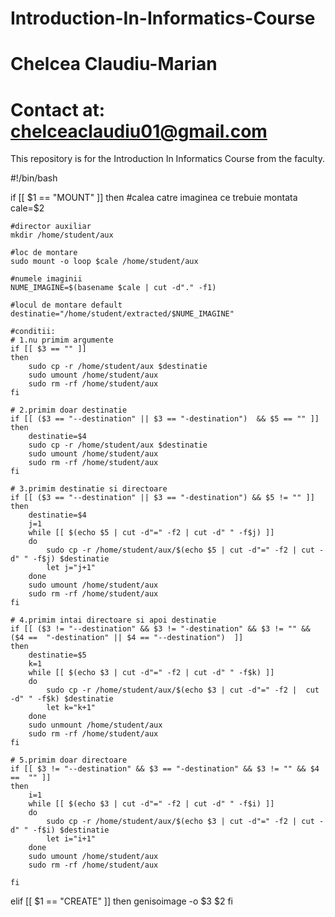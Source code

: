 # Introduction-In-Informatics-Course
# Chelcea Claudiu-Marian
# Contact at: chelceaclaudiu01@gmail.com

This repository is for the Introduction In Informatics Course from the faculty.

#!/bin/bash


if [[ $1 == "MOUNT" ]]
then
	#calea catre imaginea ce trebuie montata
	cale=$2

	#director auxiliar
	mkdir /home/student/aux

	#loc de montare
	sudo mount -o loop $cale /home/student/aux
	
	#numele imaginii
	NUME_IMAGINE=$(basename $cale | cut -d"." -f1)

	#locul de montare default
	destinatie="/home/student/extracted/$NUME_IMAGINE"

	#conditii:
	# 1.nu primim argumente
	if [[ $3 == "" ]]
	then
		sudo cp -r /home/student/aux $destinatie
		sudo umount /home/student/aux
		sudo rm -rf /home/student/aux
	fi

	# 2.primim doar destinatie
	if [[ ($3 == "--destination" || $3 == "-destination")  && $5 == "" ]]
	then
		destinatie=$4
		sudo cp -r /home/student/aux $destinatie
		sudo umount /home/student/aux
		sudo rm -rf /home/student/aux
	fi
	
	# 3.primim destinatie si directoare
	if [[ ($3 == "--destination" || $3 == "-destination") && $5 != "" ]]
	then
		destinatie=$4
		j=1
		while [[ $(echo $5 | cut -d"=" -f2 | cut -d" " -f$j) ]]
		do
			sudo cp -r /home/student/aux/$(echo $5 | cut -d"=" -f2 | cut -d" " -f$j) $destinatie
			let j="j+1"
		done
		sudo umount /home/student/aux
		sudo rm -rf /home/student/aux
	fi

	# 4.primim intai directoare si apoi destinatie
	if [[ ($3 != "--destination" && $3 != "-destination" && $3 != "" && ($4 ==  "-destination" || $4 == "--destination")  ]] 
	then
		destinatie=$5
		k=1
		while [[ $(echo $3 | cut -d"=" -f2 | cut -d" " -f$k) ]]
		do
			sudo cp -r /home/student/aux/$(echo $3 | cut -d"=" -f2 |  cut -d" " -f$k) $destinatie
			let k="k+1"
		done
		sudo unmount /home/student/aux
		sudo rm -rf /home/student/aux
	fi
	
	# 5.primim doar directoare
	if [[ $3 != "--destination" && $3 == "-destination" && $3 != "" && $4 ==  "" ]]
	then
		i=1
		while [[ $(echo $3 | cut -d"=" -f2 | cut -d" " -f$i) ]]
		do
			sudo cp -r /home/student/aux/$(echo $3 | cut -d"=" -f2 | cut -d" " -f$i) $destinatie
			let i="i+1"
		done
		sudo umount /home/student/aux
		sudo rm -rf /home/student/aux
	
	fi
elif [[ $1 == "CREATE" ]]
then
	genisoimage -o $3 $2
fi
